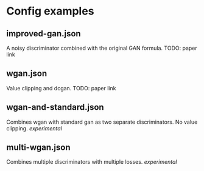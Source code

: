 # Config examples

## improved-gan.json

A noisy discriminator combined with the original GAN formula. 
TODO: paper link

## wgan.json

Value clipping and dcgan.
TODO: paper link

## wgan-and-standard.json

Combines wgan with standard gan as two separate discriminators.  No value clipping.
*experimental*

## multi-wgan.json

Combines multiple discriminators with multiple losses.
*experimental*

